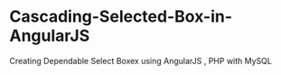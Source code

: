 # Cascading-Selected-Box-in-AngularJS
Creating Dependable Select Boxex using AngularJS , PHP with MySQL

